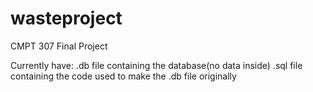 # wasteproject
CMPT 307 Final Project

Currently have: 
  .db file containing the database(no data inside)
  .sql file containing the code used to make the .db file originally
